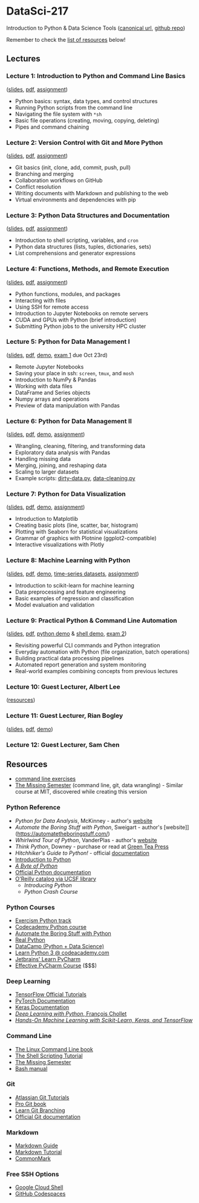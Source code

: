 # DataSci-217

Introduction to Python & Data Science Tools ([canonical url](https://ds217.badmath.org), [github repo](https://github.com/christopherseaman/datasci_217))

Remember to check the [list of resources](#resources) below!

## Lectures

### Lecture 1: Introduction to Python and Command Line Basics

([slides](01), [pdf](01/index.pdf), [assignment](?f=04/assignment))

- Python basics: syntax, data types, and control structures
- Running Python scripts from the command line
- Navigating the file system with `*sh`
- Basic file operations (creating, moving, copying, deleting)
- Pipes and command chaining

### Lecture 2: Version Control with Git and More Python

([slides](02), [pdf](02/index.pdf), [assignment](https://classroom.github.com/a/Z2sWwnXF))

- Git basics (init, clone, add, commit, push, pull)
- Branching and merging
- Collaboration workflows on GitHub
- Conflict resolution
- Writing documents with Markdown and publishing to the web
- Virtual environments and dependencies with pip

### Lecture 3: Python Data Structures and Documentation

([slides](03), [pdf](03/index.pdf), [assignment](https://classroom.github.com/a/bTwHLV-s))

- Introduction to shell scripting, variables, and `cron`
- Python data structures (lists, tuples, dictionaries, sets)
- List comprehensions and generator expressions

### Lecture 4: Functions, Methods, and Remote Execution

([slides](04), [pdf](04/index.pdf), [assignment](https://classroom.github.com/a/m_U53ad8))

- Python functions, modules, and packages
- Interacting with files
- Using SSH for remote access
- Introduction to Jupyter Notebooks on remote servers
- CUDA and GPUs with Python (brief introduction)
- Submitting Python jobs to the university HPC cluster

### Lecture 5: Python for Data Management I

([slides](05), [pdf](05/index.pdf), [demo](?f=05/demo), [exam 1](https://classroom.github.com/a/S2smrp6e) due Oct 23rd)

- Remote Jupyter Notebooks
- Saving your place in ssh: `screen`, `tmux`, and `mosh`
- Introduction to NumPy & Pandas
- Working with data files
- DataFrame and Series objects
- Numpy arrays and operations
- Preview of data manipulation with Pandas

### Lecture 6: Python for Data Management II

([slides](06), [pdf](06/index.pdf), [demo](06/demo.ipynb), [assignment](https://classroom.github.com/a/u8FyG16T))

- Wrangling, cleaning, filtering, and transforming data
- Exploratory data analysis with Pandas
- Handling missing data
- Merging, joining, and reshaping data
- Scaling to larger datasets
- Example scripts: [dirty-data.py](06/pandas-dirty-data.py),  [data-cleaning.py](06/pandas-data-cleaning.py)

### Lecture 7: Python for Data Visualization

([slides](07), [pdf](07/index.pdf), [demo](07/demo.ipynb), [assignment](https://classroom.github.com/a/aqAaGXP3))

- Introduction to Matplotlib
- Creating basic plots (line, scatter, bar, histogram)
- Plotting with Seaborn for statistical visualizations
- Grammar of graphics with Plotnine (ggplot2-compatible)
- Interactive visualizations with Plotly

### Lecture 8: Machine Learning with Python

([slides](08), [pdf](08/index.pdf), [demo](08/demo.ipynb), [time-series datasets](08/time_series_datasets.py), [assignment](https://classroom.github.com/a/AOMngUYk))

- Introduction to scikit-learn for machine learning
- Data preprocessing and feature engineering
- Basic examples of regression and classification
- Model evaluation and validation

### Lecture 9: Practical Python & Command Line Automation

([slides](09), [pdf](09/index.pdf), [python demo](09/demo.ipynb) & [shell demo](09/shell_demo.md), [exam 2](https://classroom.github.com/a/_RlVALv1))

- Revisiting powerful CLI commands and Python integration
- Everyday automation with Python (file organization, batch operations)
- Building practical data processing pipelines
- Automated report generation and system monitoring
- Real-world examples combining concepts from previous lectures

### Lecture 10: Guest Lecturer, Albert Lee
([resources](https://tiny.ucsf.edu/9SlN8f))

### Lecture 11: Guest Lecturer, Rian Bogley

([slides](11), [pdf](11/index.pdf), [demo](11/demo.ipynb))

### Lecture 12: Guest Lecturer, Sam Chen

## Resources

- [command line exercises](?f=shell_workout)
- [The Missing Semester](https://missing.csail.mit.edu/) (command line, git, data wrangling) - Similar course at MIT, discovered while creating this version

### Python Reference

- _Python for Data Analysis_, McKinney - author's [website](https://wesmckinney.com/book/)
- _Automate the Boring Stuff with Python_, Sweigart - author's [website]](https://automatetheboringstuff.com/)
- _Whirlwind Tour of Python_, VanderPlas - author's [website](https://jakevdp.github.io/WhirlwindTourOfPython/)
- _Think Python_, Downey - purchase or read at [Green Tea Press](https://greenteapress.com/wp/think-python/)
- _Hitchhiker's Guide to Python!_ - official [documentation](https://docs.python-guide.org/)
- [Introduction to Python](http://introtopython.org/)
- [_A Byte of Python_](https://python.swaroopch.com/)
- [Official Python documentation](https://docs.python.org/3/)
- [O'Reilly catalog via UCSF library](https://www.oreilly.com/library-access/)
  - _Introducing Python_
  - _Python Crash Course_

### Python Courses

- [Exercism Python track](https://exercism.io/tracks/python)
- [Codecademy Python course](https://www.codecademy.com/learn/learn-python-3)
- [Automate the Boring Stuff with Python](https://automatetheboringstuff.com/)
- [Real Python](https://realpython.com/)
- [DataCamp (Python + Data Science)](https://www.datacamp.com/)
- [Learn Python 3 @ codeacademy.com](https://www.codecademy.com/learn/learn-python-3)
- [Jetbrains' Learn PyCharm](https://www.jetbrains.com/pycharm/learn/)
- [Effective PyCharm Course](https://training.talkpython.fm/courses/explore_pycharm/mastering-pycharm-ide) (\$\$\$)

### Deep Learning

- [TensorFlow Official Tutorials](https://www.tensorflow.org/tutorials)
- [PyTorch Documentation](https://pytorch.org/docs/stable/tutorials/)
- [Keras Documentation](https://keras.io/guides/)
- [*Deep Learning with Python*, François Chollet](https://www.manning.com/books/deep-learning-with-python)
- [*Hands-On Machine Learning with Scikit-Learn, Keras, and TensorFlow*](https://www.oreilly.com/library/view/hands-on-machine-learning/9781492032632/)

### Command Line

- [The Linux Command Line book](http://linuxcommand.org/tlcl.php)
- [The Shell Scripting Tutorial](https://www.shellscript.sh/)
- [The Missing Semester](https://missing.csail.mit.edu/)
- [Bash manual](https://www.gnu.org/software/bash/manual/)

### Git

- [Atlassian Git Tutorials](https://www.atlassian.com/git/tutorials)
- [Pro Git book](https://git-scm.com/book/en/v2)
- [Learn Git Branching](https://learngitbranching.js.org/)
- [Official Git documentation](https://git-scm.com/doc)

### Markdown

- [Markdown Guide](https://www.markdownguide.org/)
- [Markdown Tutorial](https://www.markdowntutorial.com/)
- [CommonMark](https://commonmark.org/)

### Free SSH Options

- [Google Cloud Shell](https://cloud.google.com/free/docs/compute-getting-started)
- [GitHub Codespaces](https://cli.github.com/manual/gh_codespace_ssh)
